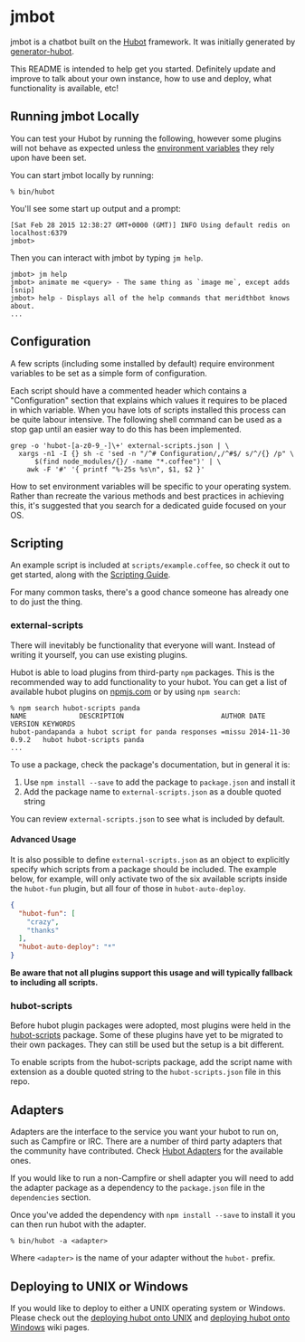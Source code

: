 # jmbot

jmbot is a chatbot built on the [Hubot][hubot] framework. It was
initially generated by [generator-hubot][generator-hubot].

This README is intended to help get you started. Definitely update and improve
to talk about your own instance, how to use and deploy, what functionality is
available, etc!

## Running jmbot Locally

You can test your Hubot by running the following, however some plugins will not
behave as expected unless the [environment variables](#configuration) they rely
upon have been set.

You can start jmbot locally by running:

```shell
% bin/hubot
```

You'll see some start up output and a prompt:

```shell
[Sat Feb 28 2015 12:38:27 GMT+0000 (GMT)] INFO Using default redis on localhost:6379
jmbot>
```

Then you can interact with jmbot by typing `jm help`.

```shell
jmbot> jm help
jmbot> animate me <query> - The same thing as `image me`, except adds [snip]
jmbot> help - Displays all of the help commands that meridthbot knows about.
...
```

## Configuration

A few scripts (including some installed by default) require environment
variables to be set as a simple form of configuration.

Each script should have a commented header which contains a "Configuration"
section that explains which values it requires to be placed in which variable.
When you have lots of scripts installed this process can be quite labour
intensive. The following shell command can be used as a stop gap until an
easier way to do this has been implemented.

```shell
grep -o 'hubot-[a-z0-9_-]\+' external-scripts.json | \
  xargs -n1 -I {} sh -c 'sed -n "/^# Configuration/,/^#$/ s/^/{} /p" \
      $(find node_modules/{}/ -name "*.coffee")' | \
    awk -F '#' '{ printf "%-25s %s\n", $1, $2 }'
```

How to set environment variables will be specific to your operating system.
Rather than recreate the various methods and best practices in achieving this,
it's suggested that you search for a dedicated guide focused on your OS.

## Scripting

An example script is included at `scripts/example.coffee`, so check it out to
get started, along with the [Scripting Guide][scripting-docs].

For many common tasks, there's a good chance someone has already one to do just
the thing.

### external-scripts

There will inevitably be functionality that everyone will want. Instead of
writing it yourself, you can use existing plugins.

Hubot is able to load plugins from third-party `npm` packages. This is the
recommended way to add functionality to your hubot. You can get a list of
available hubot plugins on [npmjs.com][npmjs] or by using `npm search`:

```shell
% npm search hubot-scripts panda
NAME             DESCRIPTION                        AUTHOR DATE       VERSION KEYWORDS
hubot-pandapanda a hubot script for panda responses =missu 2014-11-30 0.9.2   hubot hubot-scripts panda
...
```

To use a package, check the package's documentation, but in general it is:

1. Use `npm install --save` to add the package to `package.json` and install it
2. Add the package name to `external-scripts.json` as a double quoted string

You can review `external-scripts.json` to see what is included by default.

#### Advanced Usage

It is also possible to define `external-scripts.json` as an object to
explicitly specify which scripts from a package should be included. The example
below, for example, will only activate two of the six available scripts inside
the `hubot-fun` plugin, but all four of those in `hubot-auto-deploy`.

```json
{
  "hubot-fun": [
    "crazy",
    "thanks"
  ],
  "hubot-auto-deploy": "*"
}
```

**Be aware that not all plugins support this usage and will typically fallback
to including all scripts.**

### hubot-scripts

Before hubot plugin packages were adopted, most plugins were held in the
[hubot-scripts][hubot-scripts] package. Some of these plugins have yet to be
migrated to their own packages. They can still be used but the setup is a bit
different.

To enable scripts from the hubot-scripts package, add the script name with
extension as a double quoted string to the `hubot-scripts.json` file in this
repo.

## Adapters

Adapters are the interface to the service you want your hubot to run on, such
as Campfire or IRC. There are a number of third party adapters that the
community have contributed. Check [Hubot Adapters][hubot-adapters] for the
available ones.

If you would like to run a non-Campfire or shell adapter you will need to add
the adapter package as a dependency to the `package.json` file in the
`dependencies` section.

Once you've added the dependency with `npm install --save` to install it you
can then run hubot with the adapter.

```shell
% bin/hubot -a <adapter>
```

Where `<adapter>` is the name of your adapter without the `hubot-` prefix.

[hubot-adapters]: https://github.com/github/hubot/blob/master/docs/adapters.md

## Deploying to UNIX or Windows

If you would like to deploy to either a UNIX operating system or Windows.
Please check out the [deploying hubot onto UNIX][deploy-unix] and [deploying
hubot onto Windows][deploy-windows] wiki pages.

[hubot-scripts]: https://github.com/github/hubot-scripts
[hubot]: http://hubot.github.com
[generator-hubot]: https://github.com/github/generator-hubot
[deploy-unix]: https://github.com/github/hubot/blob/master/docs/deploying/unix.md
[deploy-windows]: https://github.com/github/hubot/blob/master/docs/deploying/windows.md
[scripting-docs]: https://github.com/github/hubot/blob/master/docs/scripting.md
[npmjs]: https://www.npmjs.com
